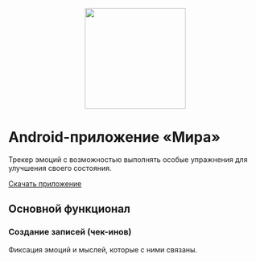 <p align="center">
  <img src="https://mira-mobile-app.vercel.app/images/Logo.svg" height="200">
</p>



# Android-приложение **«Мира»** 
Трекер эмоций с возможностью выполнять особые упражнения для улучшения своего состояния.

[Скачать приложение](https://mira-mobile-app.vercel.app)

## Основной функционал
### Создание записей (чек-инов)
Фиксация эмоций и мыслей, которые с ними связаны.

